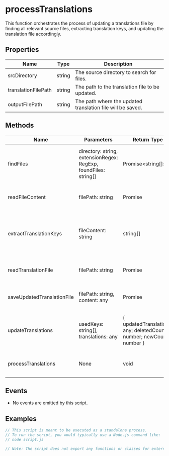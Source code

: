 # processTranslations

This function orchestrates the process of updating a translations file by finding all relevant source files, extracting translation keys, and updating the translation file accordingly.

## Properties

| Name                  | Type   | Description               |
|-----------------------|--------|---------------------------|
| srcDirectory          | string | The source directory to search for files. |
| translationFilePath   | string | The path to the translation file to be updated. |
| outputFilePath        | string | The path where the updated translation file will be saved. |

## Methods

| Name                  | Parameters                  | Return Type | Description                 |
|-----------------------|-----------------------------|-------------|-----------------------------|
| findFiles             | directory: string, extensionRegex: RegExp, foundFiles: string[] | Promise<string[]> | Recursively finds .js and .ts files, excluding paths with 'test'. |
| readFileContent       | filePath: string            | Promise<string> | Reads the content of a file at the given path. |
| extractTranslationKeys| fileContent: string         | string[]    | Extracts translation keys from the file content using regex. |
| readTranslationFile   | filePath: string            | Promise<any> | Reads and parses the translation file. |
| saveUpdatedTranslationFile | filePath: string, content: any | Promise<void> | Saves the updated translation file. |
| updateTranslations    | usedKeys: string[], translations: any | { updatedTranslations: any; deletedCount: number; newCount: number } | Checks and removes unused keys, and counts changes. |
| processTranslations   | None                        | void        | Main function to process translations. |

## Events

- No events are emitted by this script.

## Examples

```typescript
// This script is meant to be executed as a standalone process.
// To run the script, you would typically use a Node.js command like:
// node script.js

// Note: The script does not export any functions or classes for external use.
```